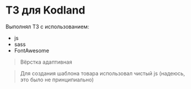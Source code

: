 # ТЗ для Kodland

Выполнял ТЗ с использованием:

- js
- sass
- FontAwesome

> Вёрстка адаптивная

> Для создания шаблона товара использовал чистый js (надеюсь, это было не принципиально)
